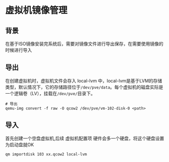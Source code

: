 # 虚拟机镜像管理

## 背景

在基于ISO镜像安装完系统后，需要对镜像文件进行导出保存，在需要使用镜像的时候进行导入

## 导出

在创建虚拟机时，虚拟机文件会存入 local-lvm 中，local-lvm是基于LVM的存储类型，默认情况下，它的存储路径位于`/dev/pve/data`。每个虚拟机的磁盘实际是一个逻辑卷（LV），挂载在`/dev/pve/`目录下。

```shell
# 导出
qemu-img convert -f raw -O qcow2 /dev/pve/vm-102-disk-0 <path>
```

## 导入

首先创建一个空盘虚拟机,后续 虚拟机配置项 硬件会多一个硬盘，将这个硬盘设置为启动盘就OK

```shell
qm importdisk 103 xx.qcow2 local-lvm
```

